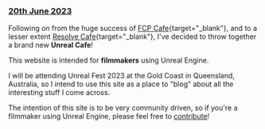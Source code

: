 ### [20th June 2023](/news/20230620)

Following on from the huge success of [FCP Cafe](https://fcp.cafe){target="_blank"}, and to a lesser extent [Resolve Cafe](https://resolve.cafe){target="_blank"}, I've decided to throw together a brand new **Unreal Cafe**!

This website is intended for **filmmakers** using Unreal Engine.

I will be attending Unreal Fest 2023 at the Gold Coast in Queensland, Australia, so I intend to use this site as a place to "blog" about all the interesting stuff I come across.

The intention of this site is to be very community driven, so if you're a filmmaker using Unreal Engine, please feel free to [contribute](/contribute)!